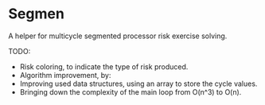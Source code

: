 # Segmen
A helper for multicycle segmented processor risk exercise solving.

TODO:

- Risk coloring, to indicate the type of risk produced.
- Algorithm improvement, by:
-   Improving used data structures, using an array to store the cycle values.
-   Bringing down the complexity of the main loop from O(n^3) to O(n).
